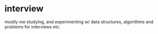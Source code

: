 # interview

mostly me studying, and experimenting w/ data structures, algorithms and problems for interviews etc.

